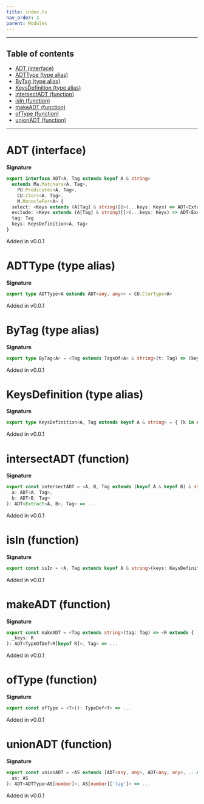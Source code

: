 ```yaml
---
title: index.ts
nav_order: 3
parent: Modules
---
```


---

<h2 class="text-delta">Table of contents</h2>

- [ADT (interface)](#adt-interface)
- [ADTType (type alias)](#adttype-type-alias)
- [ByTag (type alias)](#bytag-type-alias)
- [KeysDefinition (type alias)](#keysdefinition-type-alias)
- [intersectADT (function)](#intersectadt-function)
- [isIn (function)](#isin-function)
- [makeADT (function)](#makeadt-function)
- [ofType (function)](#oftype-function)
- [unionADT (function)](#unionadt-function)

---

# ADT (interface)

**Signature**

```ts
export interface ADT<A, Tag extends keyof A & string>
  extends Ma.Matchers<A, Tag>,
    PU.Predicates<A, Tag>,
    CU.Ctors<A, Tag>,
    M.MonocleFor<A> {
  select: <Keys extends (A[Tag] & string)[]>(...keys: Keys) => ADT<ExtractUnion<A, Tag, ElemType<Keys>>, Tag>
  exclude: <Keys extends (A[Tag] & string)[]>(...keys: Keys) => ADT<ExcludeUnion<A, Tag, ElemType<Keys>>, Tag>
  tag: Tag
  keys: KeysDefinition<A, Tag>
}
```

Added in v0.0.1

# ADTType (type alias)

**Signature**

```ts
export type ADTType<A extends ADT<any, any>> = CU.CtorType<A>
```

Added in v0.0.1

# ByTag (type alias)

**Signature**

```ts
export type ByTag<A> = <Tag extends TagsOf<A> & string>(t: Tag) => (keys: KeysDefinition<A, Tag>) => ADT<A, Tag>
```

Added in v0.0.1

# KeysDefinition (type alias)

**Signature**

```ts
export type KeysDefinition<A, Tag extends keyof A & string> = { [k in A[Tag] & string]: any }
```

Added in v0.0.1

# intersectADT (function)

**Signature**

```ts
export const intersectADT = <A, B, Tag extends (keyof A & keyof B) & string>(
  a: ADT<A, Tag>,
  b: ADT<B, Tag>
): ADT<Extract<A, B>, Tag> => ...
```

Added in v0.0.1

# isIn (function)

**Signature**

```ts
export const isIn = <A, Tag extends keyof A & string>(keys: KeysDefinition<A, Tag>) => (k: string) => ...
```

Added in v0.0.1

# makeADT (function)

**Signature**

```ts
export const makeADT = <Tag extends string>(tag: Tag) => <R extends { [x in keyof R]: TypeDef<{ [t in Tag]: x }> }>(
  _keys: R
): ADT<TypeOfDef<R[keyof R]>, Tag> => ...
```

Added in v0.0.1

# ofType (function)

**Signature**

```ts
export const ofType = <T>(): TypeDef<T> => ...
```

Added in v0.0.1

# unionADT (function)

**Signature**

```ts
export const unionADT = <AS extends [ADT<any, any>, ADT<any, any>, ...Array<ADT<any, any>>]>(
  as: AS
): ADT<ADTType<AS[number]>, AS[number]['tag']> => ...
```

Added in v0.0.1
